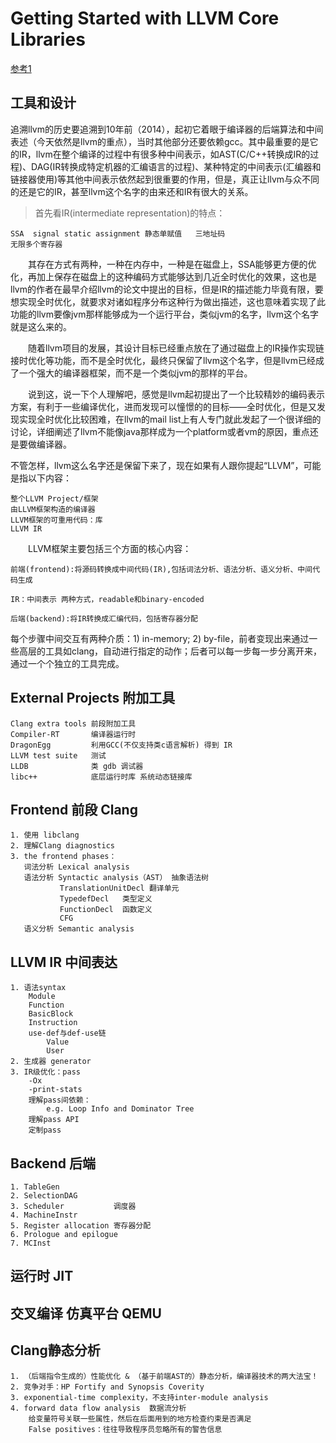 # Getting Started with LLVM Core Libraries
[参考1](https://www.cnblogs.com/pocean/p/4021129.html)

## 工具和设计

追溯llvm的历史要追溯到10年前（2014），起初它着眼于编译器的后端算法和中间表述（今天依然是llvm的重点），当时其他部分还要依赖gcc。其中最重要的是它的IR，llvm在整个编译的过程中有很多种中间表示，如AST(C/C++转换成IR的过程)、DAG(IR转换成特定机器的汇编语言的过程)、某种特定的中间表示(汇编器和链接器使用)等其他中间表示依然起到很重要的作用，但是，真正让llvm与众不同的还是它的IR，甚至llvm这个名字的由来还和IR有很大的关系。

> 首先看IR(intermediate representation)的特点：

    SSA  signal static assignment 静态单赋值   三地址码
    无限多个寄存器
    
  其存在方式有两种，一种在内存中，一种是在磁盘上，SSA能够更方便的优化，再加上保存在磁盘上的这种编码方式能够达到几近全时优化的效果，这也是llvm的作者在最早介绍llvm的论文中提出的目标，但是IR的描述能力毕竟有限，要想实现全时优化，就要求对诸如程序分布这种行为做出描述，这也意味着实现了此功能的llvm要像jvm那样能够成为一个运行平台，类似jvm的名字，llvm这个名字就是这么来的。

  随着llvm项目的发展，其设计目标已经重点放在了通过磁盘上的IR操作实现链接时优化等功能，而不是全时优化，最终只保留了llvm这个名字，但是llvm已经成了一个强大的编译器框架，而不是一个类似jvm的那样的平台。

  说到这，说一下个人理解吧，感觉是llvm起初提出了一个比较精妙的编码表示方案，有利于一些编译优化，进而发现可以憧憬的的目标——全时优化，但是又发现实现全时优化比较困难，在llvm的mail list上有人专门就此发起了一个很详细的讨论，详细阐述了llvm不能像java那样成为一个platform或者vm的原因，重点还是要做编译器。
  
不管怎样，llvm这么名字还是保留下来了，现在如果有人跟你提起“LLVM”，可能是指以下内容：

    整个LLVM Project/框架
    由LLVM框架构造的编译器
    LLVM框架的可重用代码：库
    LLVM IR

  LLVM框架主要包括三个方面的核心内容：

    前端(frontend):将源码转换成中间代码(IR),包括词法分析、语法分析、语义分析、中间代码生成

    IR：中间表示 两种方式，readable和binary-encoded

    后端(backend):将IR转换成汇编代码，包括寄存器分配

  每个步骤中间交互有两种介质：1) in-memory; 2) by-file，前者变现出来通过一些高层的工具如clang，自动进行指定的动作；后者可以每一步每一步分离开来，通过一个个独立的工具完成。
  
  
## External Projects 附加工具

    Clang extra tools 前段附加工具
    Compiler-RT       编译器运行时
    DragonEgg         利用GCC(不仅支持类c语言解析) 得到 IR
    LLVM test suite   测试
    LLDB              类 gdb 调试器
    libc++            底层运行时库 系统动态链接库
  
## Frontend  前段  Clang
    1. 使用 libclang
    2. 理解Clang diagnostics
    3. the frontend phases：
       词法分析 Lexical analysis
       语法分析 Syntactic analysis（AST） 抽象语法树
               TranslationUnitDecl 翻译单元
               TypedefDecl   类型定义
               FunctionDecl  函数定义
               CFG
       语义分析 Semantic analysis


## LLVM IR  中间表达
    1. 语法syntax
        Module
        Function
        BasicBlock
        Instruction
        use-def与def-use链
            Value
            User
    2. 生成器 generator
    3. IR级优化：pass
        -Ox
        -print-stats
        理解pass间依赖：
            e.g. Loop Info and Dominator Tree
        理解pass API
        定制pass


## Backend 后端
    1. TableGen
    2. SelectionDAG
    3. Scheduler           调度器
    4. MachineInstr
    5. Register allocation 寄存器分配
    6. Prologue and epilogue
    7. MCInst



## 运行时 JIT


## 交叉编译   仿真平台 QEMU



## Clang静态分析
    1. （后端指令生成的）性能优化 & （基于前端AST的）静态分析，编译器技术的两大法宝！
    2. 竞争对手：HP Fortify and Synopsis Coverity
    3. exponential-time complexity，不支持inter-module analysis
    4. forward data flow analysis  数据流分析
        给变量符号关联一些属性，然后在后面用到的地方检查约束是否满足
        False positives：往往导致程序员忽略所有的警告信息






